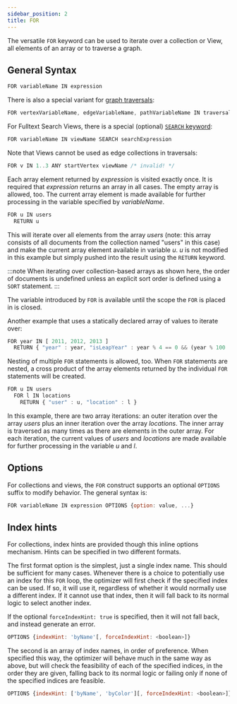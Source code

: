 ```yaml
---
sidebar_position: 2
title: FOR
---
```


The versatile `FOR` keyword can be used to iterate over a collection or View, all elements of an array or to traverse a graph.

## General Syntax

```js
FOR variableName IN expression
```

There is also a special variant for [graph traversals](../../../graphs/graph-queries/traversal-queries/):

```js
FOR vertexVariableName, edgeVariableName, pathVariableName IN traversalExpression
```

For Fulltext Search Views, there is a special (optional) [`SEARCH` keyword](../../../search-views/fulltext-search/queries/):

```js
FOR variableName IN viewName SEARCH searchExpression
```

Note that Views cannot be used as edge collections in traversals:

```js
FOR v IN 1..3 ANY startVertex viewName /* invalid! */
```

Each array element returned by _expression_ is visited exactly once. It is required that _expression_ returns an array in all cases. The empty array is allowed, too. The current array element is made available for further processing in the variable specified by _variableName_.

```js
FOR u IN users
  RETURN u
```

This will iterate over all elements from the array _users_ (note: this array consists of all documents from the collection named "users" in this case) and make the current array element available in variable _u_. _u_ is not modified in this example but simply pushed into the result using the `RETURN` keyword.

:::note
When iterating over collection-based arrays as shown here, the order of documents is undefined unless an explicit sort order is defined using a `SORT` statement.
:::

The variable introduced by `FOR` is available until the scope the `FOR` is placed in is closed.

Another example that uses a statically declared array of values to iterate over:

```js
FOR year IN [ 2011, 2012, 2013 ]
  RETURN { "year" : year, "isLeapYear" : year % 4 == 0 && (year % 100 != 0 || year % 400 == 0) }
```

Nesting of multiple `FOR` statements is allowed, too. When `FOR` statements are nested, a cross product of the array elements returned by the individual `FOR` statements will be created.

```js
FOR u IN users
  FOR l IN locations
    RETURN { "user" : u, "location" : l }
```

In this example, there are two array iterations: an outer iteration over the array _users_ plus an inner iteration over the array _locations_. The inner array is traversed as many times as there are elements in the outer array.  For each iteration, the current values of _users_ and _locations_ are made available for further processing in the variable _u_ and _l_.

## Options

For collections and views, the `FOR` construct supports an optional `OPTIONS` suffix to modify behavior. The general syntax is:

```js
FOR variableName IN expression OPTIONS {option: value, ...}
```

## Index hints

For collections, index hints are provided though this inline options mechanism. Hints can be specified in two different formats.

The first format option is the simplest, just a single index name. This should be sufficient for many cases. Whenever there is a choice to potentially use an index for this `FOR` loop, the optimizer will first check if the specified index can be used. If so, it will use it, regardless of whether it would normally use a different index. If it cannot use that index, then it will fall back to its normal logic to select another index.

If the optional `forceIndexHint: true` is specified, then it will not fall back, and instead generate an error.

```js
OPTIONS {indexHint: 'byName'[, forceIndexHint: <boolean>]}
```

The second is an array of index names, in order of preference. When specified this way, the optimizer will behave much in the same way as above, but will check the feasibility of each of the specified indices, in the order they are given, falling back to its normal logic or failing only if none of the specified indices are feasible.

```js
OPTIONS {indexHint: ['byName', 'byColor'][, forceIndexHint: <boolean>]}
```
